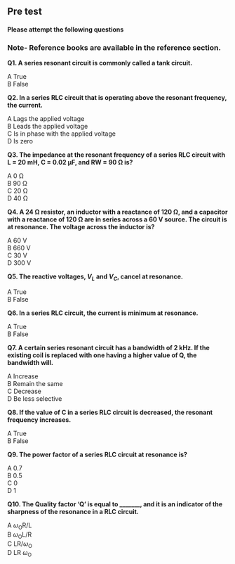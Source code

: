 ## Pre test
#### Please attempt the following questions

### Note- Reference books are available in the reference section.

<b>Q1. A series resonant circuit is commonly called a tank circuit.</b><br>

A  True<br>
B  False<br>

<b>Q2. In a series RLC circuit that is operating above the resonant frequency, the current.</b><br>

A   Lags the applied voltage<br>
B   Leads the applied voltage<br>
C   Is in phase with the applied voltage<br>
D   Is zero<br>

<b>Q3. The impedance at the resonant frequency of a series RLC circuit with L = 20 mH, C = 0.02 μF, and RW = 90 Ω is?</b> <br>

A  0 Ω <br>
B  90 Ω<br>
C  20 Ω<br>
D  40 Ω<br>

<b>Q4. A 24 Ω resistor, an inductor with a reactance of 120 Ω, and a capacitor with a reactance of 120 Ω are in series across a 60 V source. The circuit is at resonance. The voltage across the inductor is?</b><br>

A   60 V<br>
B   660 V<br>
C   30 V<br>
D   300 V<br>

<b>Q5. The reactive voltages, $V_L$ and $V_C$, cancel at resonance.</b><br>

A   True <br>
B   False<br>

<b>Q6. In a series RLC circuit, the current is minimum at resonance.</b><br>

A   True <br>
B   False <br>

<b>Q7. A certain series resonant circuit has a bandwidth of 2 kHz. If the existing coil is replaced with one having a higher value of Q, the bandwidth will.</b><br>

A   Increase <br>
B   Remain the same <br>
C   Decrease<br>
D   Be less selective<br>

<b>Q8. If the value of C in a series RLC circuit is decreased, the resonant frequency increases.</b><br>

A   True <br>
B   False<br>

<b>Q9. The power factor of a series RLC circuit at resonance is?</b><br>

A  0.7 <br>
B  0.5 <br>
C  0 <br>
D  1 <br>

<b>Q10. The Quality factor ‘Q’ is equal to _______, and it is an indicator of the sharpness of the resonance in a RLC circuit.</b><br>

A   $\omega$<sub>O</sub>R/L <br>
B   $\omega$<sub>O</sub>L/R<br>
C   LR/$\omega$<sub>O</sub> <br>
D   LR $\omega$<sub>O</sub><br>
